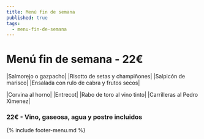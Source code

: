 ```yaml
---
title: Menú fin de semana
published: true
tags:
  - menu-fin-de-semana
---
```


# Menú fin de semana - 22€


|Salmorejo o gazpacho|
|Risotto de setas y champiñones|
|Salpicón de marisco|
|Ensalada con rulo de cabra y frutos secos|

|Corvina al horno|
|Entrecot|
|Rabo de toro al vino tinto|
|Carrilleras al Pedro Ximenez|

### 22€ - Vino, gaseosa, agua y postre incluidos


{% include footer-menu.md %}

